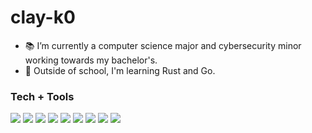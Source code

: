 # clay-k0

- 📚 I’m currently a computer science major and cybersecurity minor working towards my bachelor's.
- 🌱 Outside of school, I'm learning Rust and Go.

### Tech + Tools

[![](https://img.shields.io/badge/OS-macOS-000000?logo=Apple&logoColor=white)](https://www.apple.com/macos/)
[![](https://img.shields.io/badge/Terminal-iTerm2-555555?logo=iTerm2&logoColor=white)](https://iterm2.com/)
[![](https://img.shields.io/badge/Shell-zsh-7E7E7E?logo=GNU+Bash&logoColor=white)](https://www.zsh.org/)
[![](https://img.shields.io/badge/Editor-NVim-57A143?logo=Neovim&logoColor=white)](https://neovim.io/)
[![](https://img.shields.io/badge/VCS-Git-orange?logo=Git)](https://github.com/clay-k0)
[![](https://img.shields.io/badge/Code-Rust-dea584?logo=Rust)](https://rust-lang.org)
![](https://img.shields.io/badge/Code-Python-3572a5?logo=Python&logoColor=white)
![](https://img.shields.io/badge/Code-JavaScript-f1e05a?logo=JavaScript&logoColor=white)
[![](https://img.shields.io/badge/Code-Go-00add8?logo=Go&logoColor=white)](https://golang.org/)


